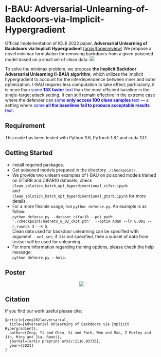 # I-BAU: Adversarial-Unlearning-of-Backdoors-via-Implicit-Hypergradient
Official Implementation of ICLR 2022 paper, **Adversarial Unlearning of Backdoors via Implicit Hypergradient** \[[arxiv](https://arxiv.org/pdf/2110.03735.pdf)\]\[[openreview](https://openreview.net/forum?id=MeeQkFYVbzW)\]
We propose a novel minimax formulation for removing backdoors from a given poisoned model based on a small set of clean data:
<img src="https://latex.codecogs.com/svg.image?\theta^{*}=\underset{\theta}{\arg&space;\min&space;}&space;\max&space;_{\|\delta\|&space;\leq&space;C_{\delta}}&space;H(\delta,&space;\theta):=\frac{1}{n}&space;\sum_{i=1}^{n}&space;L\left(f_{\theta}\left(x_{i}&plus;\delta\right),&space;y_{i}\right)&space;">
<br>

 To solve the minimax problem, we propose **the Implicit Backdoor Adversarial Unlearning (I-BAU) algorithm**, which utilizes the implicit hypergradient to account for the interdependence between inner and outer optimization. I-BAU requires less computation to take effect; particularly, it is more than <span style="color:blue">some **13X faster** text</span> than the most efficient baseline in the single-target attack setting. It can still remain effective in the extreme case where the defender can <span style="color:blue">some **only access 100 clean samples** text</span> — a setting where <span style="color:blue">some **all the baselines fail to produce acceptable results** text</span>.

## Requirement
This code has been tested with Python 3.6, PyTorch 1.8.1 and cuda 10.1. 

## Getting Started
* Install required packages.
* Get poisoned models prepared in the directory `./checkpoint/`. <br>
* We provide two unlearn examples of I-BAU on poisoned models trained on GTSRB and CIFAR10 datasets, check <br> `clean_solution_batch_opt_hyperdimentional_cifar.ipynb` <br> and <br> `clean_solution_batch_opt_hyperdimentional_gtsrb.ipynb` for more details.
* For a more flexible usage, run `python defense.py`. An example is as follow:<br>
`python defense.py --dataset cifar10 --poi_path './checkpoint/badnets_8_02_ckpt.pth'  --optim Adam --lr 0.001 --n_rounds 3 --K 5`. <br>
Clean data used for backdoor unlearning can be specified with argument `--unl_set`; if it is not specified, then a subset of data from testset will be used for unlearning. <br>
* For more information regarding training options, please check the help message: <br>
`python defense.py --help`. <br>

## Poster
<center><img src="http://www.yi-zeng.com/wp-content/uploads/2022/04/ICLR-Poster.png"></center>

## Citation
If you find our work useful please cite:
```
@article{zeng2021adversarial,
  title={Adversarial Unlearning of Backdoors via Implicit Hypergradient},
  author={Zeng, Yi and Chen, Si and Park, Won and Mao, Z Morley and Jin, Ming and Jia, Ruoxi},
  journal={arXiv preprint arXiv:2110.03735},
  year={2021}
}
```
